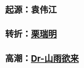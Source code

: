 # 起源：袁伟江
# 转折：[栗瑞明](https://user.qzone.qq.com/308086470)
# 高潮：[Dr-山雨欲来](https://space.bilibili.com/494759113)
